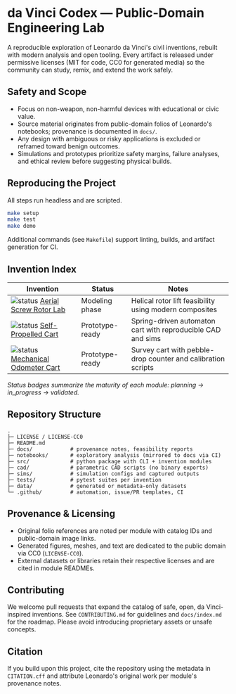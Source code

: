 # da Vinci Codex — Public-Domain Engineering Lab

A reproducible exploration of Leonardo da Vinci's civil inventions, rebuilt with modern analysis and open tooling. Every artifact is released under permissive licenses (MIT for code, CC0 for generated media) so the community can study, remix, and extend the work safely.

## Safety and Scope
- Focus on non-weapon, non-harmful devices with educational or civic value.
- Source material originates from public-domain folios of Leonardo's notebooks; provenance is documented in `docs/`.
- Any design with ambiguous or risky applications is excluded or reframed toward benign outcomes.
- Simulations and prototypes prioritize safety margins, failure analyses, and ethical review before suggesting physical builds.

## Reproducing the Project
All steps run headless and are scripted.
```bash
make setup
make test
make demo
```
Additional commands (see `Makefile`) support linting, builds, and artifact generation for CI.

## Invention Index
| Invention | Status | Notes |
|-----------|--------|-------|
| ![status](https://img.shields.io/badge/status-in_progress-blue) [Aerial Screw Rotor Lab](docs/aerial_screw.md) | Modeling phase | Helical rotor lift feasibility using modern composites |
| ![status](https://img.shields.io/badge/status-prototype_ready-brightgreen) [Self-Propelled Cart](docs/self_propelled_cart.md) | Prototype-ready | Spring-driven automaton cart with reproducible CAD and sims |
| ![status](https://img.shields.io/badge/status-prototype_ready-brightgreen) [Mechanical Odometer Cart](docs/mechanical_odometer.md) | Prototype-ready | Survey cart with pebble-drop counter and calibration scripts |

_Status badges summarize the maturity of each module: planning → in_progress → validated._

## Repository Structure
```
.
├─ LICENSE / LICENSE-CC0
├─ README.md
├─ docs/            # provenance notes, feasibility reports
├─ notebooks/       # exploratory analysis (mirrored to docs via CI)
├─ src/             # python package with CLI + invention modules
├─ cad/             # parametric CAD scripts (no binary exports)
├─ sims/            # simulation configs and captured outputs
├─ tests/           # pytest suites per invention
├─ data/            # generated or metadata-only datasets
└─ .github/         # automation, issue/PR templates, CI
```

## Provenance & Licensing
- Original folio references are noted per module with catalog IDs and public-domain image links.
- Generated figures, meshes, and text are dedicated to the public domain via CC0 (`LICENSE-CC0`).
- External datasets or libraries retain their respective licenses and are cited in module READMEs.

## Contributing
We welcome pull requests that expand the catalog of safe, open, da Vinci-inspired inventions. See `CONTRIBUTING.md` for guidelines and `docs/index.md` for the roadmap. Please avoid introducing proprietary assets or unsafe concepts.

## Citation
If you build upon this project, cite the repository using the metadata in `CITATION.cff` and attribute Leonardo's original work per module's provenance notes.
